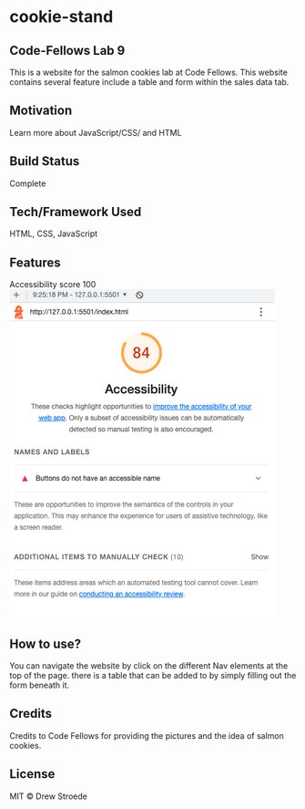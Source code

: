 # cookie-stand

## Code-Fellows Lab 9
This is a website for the salmon cookies lab at Code Fellows. This website contains several feature include a table and form within the sales data tab.


## Motivation

Learn more about JavaScript/CSS/ and HTML

## Build Status

Complete


## Tech/Framework Used

HTML, CSS, JavaScript

## Features

Accessibility score 100
![Accessibility Score](img/AccessibilityScore.png)

## How to use?
You can navigate the website by click on the different Nav elements at the top of the page.
there is a table that can be added to by simply filling out the form beneath it.

## Credits
Credits to Code Fellows for providing the pictures and the idea of salmon cookies.

## License
MIT © Drew Stroede



